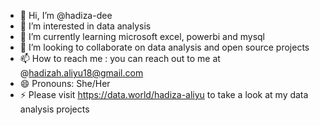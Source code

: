 - 👋 Hi, I’m @hadiza-dee
- 👀 I’m interested in data analysis 
- 🌱 I’m currently learning microsoft excel, powerbi and mysql
- 💞️ I’m looking to collaborate on data analysis and open source projects
- 📫 How to reach me : you can reach out to me at @hadizah.aliyu18@gmail.com 
- 😄 Pronouns: She/Her
- ⚡ Please visit https://data.world/hadiza-aliyu to take a look at my data analysis projects
<!---
hadiza-dee/hadiza-dee is a ✨ special ✨ repository because its `README.md` (this file) appears on your GitHub profile.
You can click the Preview link to take a look at your changes.
--->
